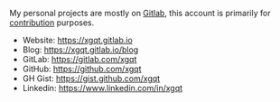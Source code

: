 My personal projects are mostly on 
[Gitlab](https://gitlab.com/users/xgqt/projects), this account is primarily for 
[contribution](https://github.com/xgqt?tab=repositories&q=&type=fork) purposes.


- Website:  https://xgqt.gitlab.io
- Blog:     https://xgqt.gitlab.io/blog
- GitLab:   https://gitlab.com/xgqt
- GitHub:   https://github.com/xgqt
- GH Gist:  https://gist.github.com/xgqt
- Linkedin: https://www.linkedin.com/in/xgqt
